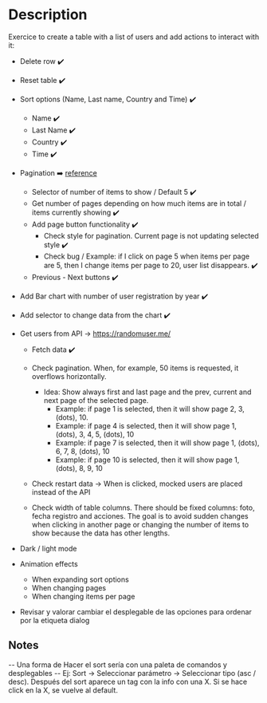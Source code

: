 # Description

Exercice to create a table with a list of users and add actions to interact with it:

- Delete row ✔️
- Reset table ✔️
- Sort options (Name, Last name, Country and Time) ✔️

  - Name ✔️
  - Last Name ✔️
  - Country ✔️
  - Time ✔️

- Pagination ➡️ [reference](https://imgs.search.brave.com/12YZCOeH0v4NLq_hLF-xebqLbJoi7GeP2hZN0xYnSeI/rs:fit:860:0:0/g:ce/aHR0cHM6Ly9wdWJs/aWMtaW1hZ2VzLmlu/dGVyYWN0aW9uLWRl/c2lnbi5vcmcvdGFn/cy90ZC1wYWdpbmF0/aW9uLTAzLnBuZw)

  - Selector of number of items to show / Default 5 ✔️
  - Get number of pages depending on how much items are in total / items currently showing ✔️
  - Add page button functionality ✔️
    - Check style for pagination. Current page is not updating selected style ✔️
    - Check bug / Example: if I click on page 5 when items per page are 5, then I change items per page to 20, user list disappears. ✔️
  - Previous - Next buttons ✔️

- Add Bar chart with number of user registration by year ✔️
- Add selector to change data from the chart ✔️

- Get users from API -> https://randomuser.me/

  - Fetch data ✔️
  - Check pagination. When, for example, 50 items is requested, it overflows horizontally.

    - Idea: Show always first and last page and the prev, current and next page of the selected page.
      - Example: if page 1 is selected, then it will show page 2, 3, (dots), 10.
      - Example: if page 4 is selected, then it will show page 1, (dots), 3, 4, 5, (dots), 10
      - Example: if page 7 is selected, then it will show page 1, (dots), 6, 7, 8, (dots), 10
      - Example: if page 10 is selected, then it will show page 1, (dots), 8, 9, 10

  - Check restart data -> When is clicked, mocked users are placed instead of the API
  - Check width of table columns. There should be fixed columns: foto, fecha registro and acciones. The goal is to avoid sudden changes when clicking in another page or changing the number of items to show because the data has other lengths.

- Dark / light mode

- Animation effects

  - When expanding sort options
  - When changing pages
  - When changing items per page

- Revisar y valorar cambiar el desplegable de las opciones para ordenar por la etiqueta dialog

## Notes

-- Una forma de Hacer el sort sería con una paleta de comandos y desplegables
-- Ej: Sort -> Seleccionar parámetro -> Seleccionar tipo (asc / desc). Después del sort aparece un tag con la info con una X. Si se hace click en la X, se vuelve al default.
